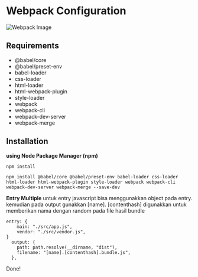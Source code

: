 # Webpack Configuration

![Webpack Image](https://raw.githubusercontent.com/webpack/media/master/logo/icon.png)

## Requirements

- @babel/core
- @babel/preset-env
- babel-loader
- css-loader
- html-loader
- html-webpack-plugin
- style-loader
- webpack
- webpack-cli
- webpack-dev-server
- webpack-merge

## Installation

**using Node Package Manager (npm)**

```
npm install
```

```
npm install @babel/core @babel/preset-env babel-loader css-loader html-loader html-webpack-plugin style-loader webpack webpack-cli webpack-dev-server webpack-merge --save-dev
```

**Entry Multiple**
untuk entry javascript bisa menggunakkan object pada entry. kemudian pada output gunakkan [name]. [contenthash] digunakkan untuk memberikan nama dengan random pada file hasil bundle

```
entry: {
    main: "./src/app.js",
    vendor: "./src/vendor.js",
}
  output: {
    path: path.resolve(__dirname, "dist"),
    filename: "[name].[contenthash].bundle.js",
  },
```

Done!
